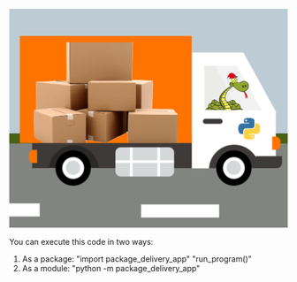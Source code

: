 ![](./project_logo.png)

You can execute this code in two ways:
 1. As a package:
"import package_delivery_app"
"run_program()"
 2. As a module: 
"python -m package_delivery_app"
